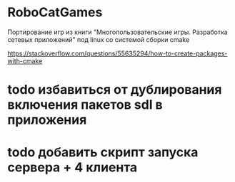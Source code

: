 # RoboCatGames
Портирование игр из книги "Многопользовательские игры. Разработка сетевых приложений" под linux со системой сборки cmake

https://stackoverflow.com/questions/55635294/how-to-create-packages-with-cmake
# todo избавиться от дублирования включения пакетов sdl в приложения 
# todo добавить скрипт запуска сервера + 4 клиента